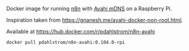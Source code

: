 Docker image for running [n8n](https://n8n.io/) with [Avahi mDNS](https://www.avahi.org/) on a Raspberry Pi.

Inspiration taken from https://gnanesh.me/avahi-docker-non-root.html.

Available at https://hub.docker.com/r/pdahlstrom/n8n-avahi

```
docker pull pdahlstrom/n8n-avahi:0.104.0-rpi
```
